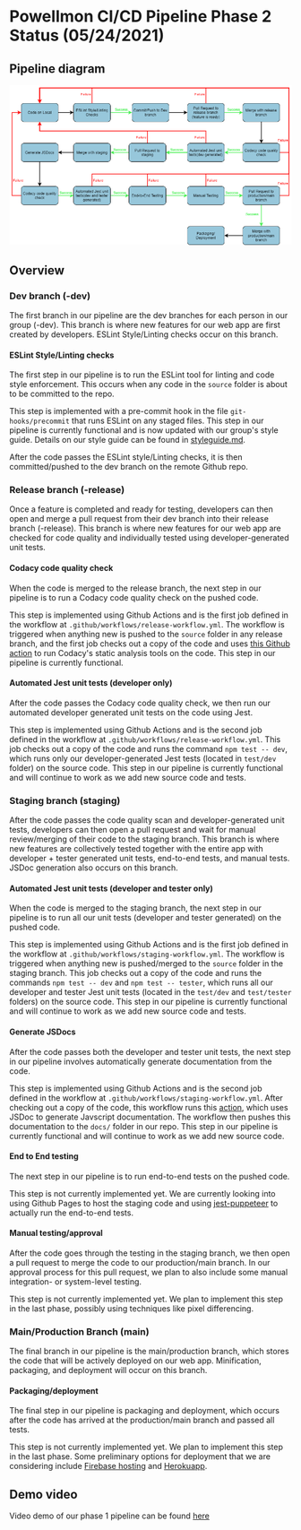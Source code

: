 # Powellmon CI/CD Pipeline Phase 2 Status (05/24/2021)
## Pipeline diagram
![Pipeline diagram](phase2.drawio.png)

## Overview
### Dev branch (<name>-dev)
The first branch in our pipeline are the dev branches for each person in our group (<name of person>-dev). This branch is where new features for our web app are first created by developers. ESLint Style/Linting checks occur on this branch. 

#### ESLint Style/Linting checks 
The first step in our pipeline is to run the ESLint tool for linting and code style enforcement. This occurs when any code in the `source` folder is about to be committed to the repo. 

This step is implemented with a pre-commit hook in the file `git-hooks/precommit` that runs ESLint on any staged files. This step in our pipeline is currently functional and is now updated with our group's style guide. Details on our style guide can be found in [styleguide.md](styleguide.md). 

After the code passes the ESLint style/Linting checks, it is then committed/pushed to the dev branch on the remote Github repo.

### Release branch (<name>-release)
Once a feature is completed and ready for testing, developers can then open and merge a pull request from their dev branch into their release branch (<name of person>-release). This branch is where new features for our web app are checked for code quality and individually tested using developer-generated unit tests. 

#### Codacy code quality check 
When the code is merged to the release branch, the next step in our pipeline is to run a Codacy code quality check on the pushed code. 

This step is implemented using Github Actions and is the first job defined in the workflow at `.github/workflows/release-workflow.yml`. The workflow is triggered when anything new is pushed to the `source` folder in any release branch, and the first job checks out a copy of the code and uses [this Github action](https://github.com/marketplace/actions/codacy-analysis-cli#analysis-with-default-settings) to run Codacy's static analysis tools on the code. This step in our pipeline is currently functional. 

#### Automated Jest unit tests (developer only)
After the code passes the Codacy code quality check, we then run our automated developer generated unit tests on the code using Jest. 

This step is implemented using Github Actions and is the second job defined in the workflow at `.github/workflows/release-workflow.yml`. This job checks out a copy of the code and runs the command `npm test -- dev`, which runs only our developer-generated Jest tests (located in `test/dev` folder) on the source code. This step in our pipeline is currently functional and will continue to work as we add new source code and tests. 

### Staging branch (staging)
After the code passes the code quality scan and developer-generated unit tests, developers can then open a pull request and wait for manual review/merging of their code to the staging branch.
This branch is where new features are collectively tested together with the entire app with developer + tester generated unit tests, end-to-end tests, and manual tests. JSDoc generation also occurs on this branch. 

#### Automated Jest unit tests (developer and tester only)
When the code is merged to the staging branch, the next step in our pipeline is to run all our unit tests (developer and tester generated) on the pushed code. 

This step is implemented using Github Actions and is the first job defined in the workflow at `.github/workflows/staging-workflow.yml`. The workflow is triggered when anything new is pushed/merged to the `source` folder in the staging branch. This job checks out a copy of the code and runs the commands `npm test -- dev` and `npm test -- tester`, which runs all our developer and tester Jest unit tests (located in the `test/dev` and `test/tester` folders) on the source code. This step in our pipeline is currently functional and will continue to work as we add new source code and tests. 

#### Generate JSDocs 
After the code passes both the developer and tester unit tests, the next step in our pipeline involves automatically generate documentation from the code. 

This step is implemented using Github Actions and is the second job defined in the workflow at `.github/workflows/staging-workflow.yml`.  After checking out a copy of the code, this workflow runs this [action](https://github.com/marketplace/actions/jsdoc-action), which uses JSDoc to generate Javscript documentation. The workflow then pushes this documentation to the `docs/` folder in our repo. This step in our pipeline is currently functional and will continue to work as we add new source code. 

#### End to End testing
The next step in our pipeline is to run end-to-end tests on the pushed code. 

This step is not currently implemented yet. We are currently looking into using Github Pages to host the staging code and using [jest-puppeteer](https://github.com/smooth-code/jest-puppeteer) to actually run the end-to-end tests. 

#### Manual testing/approval
After the code goes through the testing in the staging branch, we then open a pull request to merge the code to our production/main branch. In our approval process for this pull request, we plan to also include some manual integration- or system-level testing.  

This step is not currently implemented yet. We plan to implement this step in the last phase, possibly using techniques like pixel differencing. 

### Main/Production Branch (main)
The final branch in our pipeline is the main/production branch, which stores the code that will be actively deployed on our web app. Minification, packaging, and deployment will occur on this branch. 

#### Packaging/deployment
The final step in our pipeline is packaging and deployment, which occurs after the code has arrived at the production/main branch and passed all tests.  

This step is not currently implemented yet. We plan to implement this step  in the last phase. Some preliminary options for deployment that we are considering include [Firebase hosting](https://firebase.google.com/docs/hosting) and [Herokuapp](https://www.heroku.com/free). 

## Demo video
Video demo of our phase 1 pipeline can be found [here](https://www.youtube.com/watch?v=YNwufPw2_48)